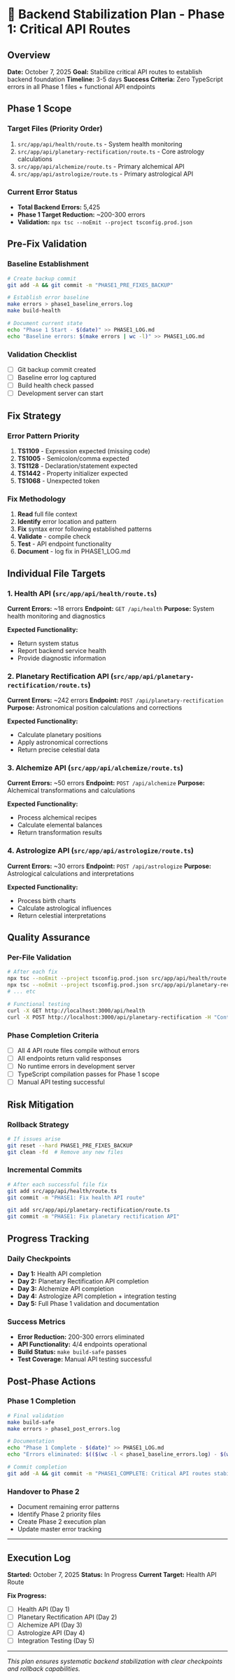# 🚀 Backend Stabilization Plan - Phase 1: Critical API Routes

## **Overview**
**Date:** October 7, 2025
**Goal:** Stabilize critical API routes to establish backend foundation
**Timeline:** 3-5 days
**Success Criteria:** Zero TypeScript errors in all Phase 1 files + functional API endpoints

## **Phase 1 Scope**

### **Target Files (Priority Order)**
1. `src/app/api/health/route.ts` - System health monitoring
2. `src/app/api/planetary-rectification/route.ts` - Core astrology calculations
3. `src/app/api/alchemize/route.ts` - Primary alchemical API
4. `src/app/api/astrologize/route.ts` - Primary astrological API

### **Current Error Status**
- **Total Backend Errors:** 5,425
- **Phase 1 Target Reduction:** ~200-300 errors
- **Validation:** `npx tsc --noEmit --project tsconfig.prod.json`

## **Pre-Fix Validation**

### **Baseline Establishment**
```bash
# Create backup commit
git add -A && git commit -m "PHASE1_PRE_FIXES_BACKUP"

# Establish error baseline
make errors > phase1_baseline_errors.log
make build-health

# Document current state
echo "Phase 1 Start - $(date)" >> PHASE1_LOG.md
echo "Baseline errors: $(make errors | wc -l)" >> PHASE1_LOG.md
```

### **Validation Checklist**
- [ ] Git backup commit created
- [ ] Baseline error log captured
- [ ] Build health check passed
- [ ] Development server can start

## **Fix Strategy**

### **Error Pattern Priority**
1. **TS1109** - Expression expected (missing code)
2. **TS1005** - Semicolon/comma expected
3. **TS1128** - Declaration/statement expected
4. **TS1442** - Property initializer expected
5. **TS1068** - Unexpected token

### **Fix Methodology**
1. **Read** full file context
2. **Identify** error location and pattern
3. **Fix** syntax error following established patterns
4. **Validate** - compile check
5. **Test** - API endpoint functionality
6. **Document** - log fix in PHASE1_LOG.md

## **Individual File Targets**

### **1. Health API (`src/app/api/health/route.ts`)**
**Current Errors:** ~18 errors
**Endpoint:** `GET /api/health`
**Purpose:** System health monitoring and diagnostics

**Expected Functionality:**
- Return system status
- Report backend service health
- Provide diagnostic information

### **2. Planetary Rectification API (`src/app/api/planetary-rectification/route.ts`)**
**Current Errors:** ~242 errors
**Endpoint:** `POST /api/planetary-rectification`
**Purpose:** Astronomical position calculations and corrections

**Expected Functionality:**
- Calculate planetary positions
- Apply astronomical corrections
- Return precise celestial data

### **3. Alchemize API (`src/app/api/alchemize/route.ts`)**
**Current Errors:** ~50 errors
**Endpoint:** `POST /api/alchemize`
**Purpose:** Alchemical transformations and calculations

**Expected Functionality:**
- Process alchemical recipes
- Calculate elemental balances
- Return transformation results

### **4. Astrologize API (`src/app/api/astrologize/route.ts`)**
**Current Errors:** ~30 errors
**Endpoint:** `POST /api/astrologize`
**Purpose:** Astrological calculations and interpretations

**Expected Functionality:**
- Process birth charts
- Calculate astrological influences
- Return celestial interpretations

## **Quality Assurance**

### **Per-File Validation**
```bash
# After each fix
npx tsc --noEmit --project tsconfig.prod.json src/app/api/health/route.ts
npx tsc --noEmit --project tsconfig.prod.json src/app/api/planetary-rectification/route.ts
# ... etc

# Functional testing
curl -X GET http://localhost:3000/api/health
curl -X POST http://localhost:3000/api/planetary-rectification -H "Content-Type: application/json" -d '{}'
```

### **Phase Completion Criteria**
- [ ] All 4 API route files compile without errors
- [ ] All endpoints return valid responses
- [ ] No runtime errors in development server
- [ ] TypeScript compilation passes for Phase 1 scope
- [ ] Manual API testing successful

## **Risk Mitigation**

### **Rollback Strategy**
```bash
# If issues arise
git reset --hard PHASE1_PRE_FIXES_BACKUP
git clean -fd  # Remove any new files
```

### **Incremental Commits**
```bash
# After each successful file fix
git add src/app/api/health/route.ts
git commit -m "PHASE1: Fix health API route"

git add src/app/api/planetary-rectification/route.ts
git commit -m "PHASE1: Fix planetary rectification API"
```

## **Progress Tracking**

### **Daily Checkpoints**
- **Day 1:** Health API completion
- **Day 2:** Planetary Rectification API completion
- **Day 3:** Alchemize API completion
- **Day 4:** Astrologize API completion + integration testing
- **Day 5:** Full Phase 1 validation and documentation

### **Success Metrics**
- **Error Reduction:** 200-300 errors eliminated
- **API Functionality:** 4/4 endpoints operational
- **Build Status:** `make build-safe` passes
- **Test Coverage:** Manual API testing successful

## **Post-Phase Actions**

### **Phase 1 Completion**
```bash
# Final validation
make build-safe
make errors > phase1_post_errors.log

# Documentation
echo "Phase 1 Complete - $(date)" >> PHASE1_LOG.md
echo "Errors eliminated: $(($(wc -l < phase1_baseline_errors.log) - $(wc -l < phase1_post_errors.log)))" >> PHASE1_LOG.md

# Commit completion
git add -A && git commit -m "PHASE1_COMPLETE: Critical API routes stabilized"
```

### **Handover to Phase 2**
- Document remaining error patterns
- Identify Phase 2 priority files
- Create Phase 2 execution plan
- Update master error tracking

---

## **Execution Log**

**Started:** October 7, 2025
**Status:** In Progress
**Current Target:** Health API Route

**Fix Progress:**
- [ ] Health API (Day 1)
- [ ] Planetary Rectification API (Day 2)
- [ ] Alchemize API (Day 3)
- [ ] Astrologize API (Day 4)
- [ ] Integration Testing (Day 5)

---

*This plan ensures systematic backend stabilization with clear checkpoints and rollback capabilities.*
